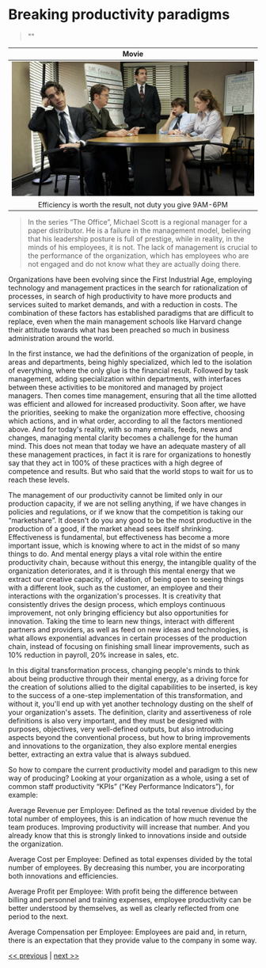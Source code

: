 # Breaking productivity paradigms

>""

| Movie |
| :---: |
|![](../../images/breaking_productivity_paradigms.png)|
|Efficiency is worth the result, not duty you give 9AM-6PM|

>In the series “The Office”, Michael Scott is a regional manager for a paper distributor. He is a failure in the management model, believing that his leadership posture is full of prestige, while in reality, in the minds of his employees, it is not. The lack of management is crucial to the performance of the organization, which has employees who are not engaged and do not know what they are actually doing there.

Organizations have been evolving since the First Industrial Age, employing technology and management practices in the search for rationalization of processes, in search of high productivity to have more products and services suited to market demands, and with a reduction in costs. The combination of these factors has established paradigms that are difficult to replace, even when the main management schools like Harvard change their attitude towards what has been preached so much in business administration around the world.

In the first instance, we had the definitions of the organization of people, in areas and departments, being highly specialized, which led to the isolation of everything, where the only glue is the financial result. Followed by task management, adding specialization within departments, with interfaces between these activities to be monitored and managed by project managers. Then comes time management, ensuring that all the time allotted was efficient and allowed for increased productivity. Soon after, we have the priorities, seeking to make the organization more effective, choosing which actions, and in what order, according to all the factors mentioned above. And for today's reality, with so many emails, feeds, news and changes, managing mental clarity becomes a challenge for the human mind. This does not mean that today we have an adequate mastery of all these management practices, in fact it is rare for organizations to honestly say that they act in 100% of these practices with a high degree of competence and results. But who said that the world stops to wait for us to reach these levels.

The management of our productivity cannot be limited only in our production capacity, if we are not selling anything, if we have changes in policies and regulations, or if we know that the competition is taking our “marketshare”. It doesn't do you any good to be the most productive in the production of a good, if the market ahead sees itself shrinking. Effectiveness is fundamental, but effectiveness has become a more important issue, which is knowing where to act in the midst of so many things to do. And mental energy plays a vital role within the entire productivity chain, because without this energy, the intangible quality of the organization deteriorates, and it is through this mental energy that we extract our creative capacity, of ideation, of being open to seeing things with a different look, such as the customer, an employee and their interactions with the organization's processes. It is creativity that consistently drives the design process, which employs continuous improvement, not only bringing efficiency but also opportunities for innovation. Taking the time to learn new things, interact with different partners and providers, as well as feed on new ideas and technologies, is what allows exponential advances in certain processes of the production chain, instead of focusing on finishing small linear improvements, such as 10% reduction in payroll, 20% increase in sales, etc.

In this digital transformation process, changing people's minds to think about being productive through their mental energy, as a driving force for the creation of solutions allied to the digital capabilities to be inserted, is key to the success of a one-step implementation of this transformation, and without it, you'll end up with yet another technology dusting on the shelf of your organization's assets. The definition, clarity and assertiveness of role definitions is also very important, and they must be designed with purposes, objectives, very well-defined outputs, but also introducing aspects beyond the conventional process, but how to bring improvements and innovations to the organization, they also explore mental energies better, extracting an extra value that is always subdued.

So how to compare the current productivity model and paradigm to this new way of producing? Looking at your organization as a whole, using a set of common staff productivity “KPIs” (“Key Performance Indicators”), for example:

Average Revenue per Employee: Defined as the total revenue divided by the total number of employees, this is an indication of how much revenue the team produces. Improving productivity will increase that number. And you already know that this is strongly linked to innovations inside and outside the organization.

Average Cost per Employee: Defined as total expenses divided by the total number of employees. By decreasing this number, you are incorporating both innovations and efficiencies.

Average Profit per Employee: With profit being the difference between billing and personnel and training expenses, employee productivity can be better understood by themselves, as well as clearly reflected from one period to the next.

Average Compensation per Employee: Employees are paid and, in return, there is an expectation that they provide value to the company in some way.

[<< previous](5-enabling_collaboration.md) | [next >>](7-the_land_where_customer_is_king.md)
